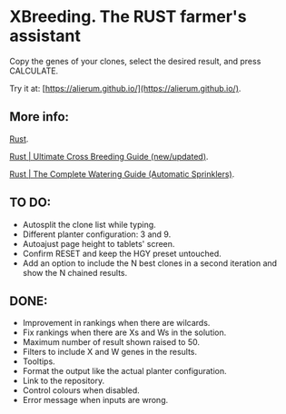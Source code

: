 XBreeding. The RUST farmer's assistant
======================================

Copy the genes of your clones, select the desired result, and press CALCULATE.

Try it at: [https://alierum.github.io/](https://alierum.github.io/).

More info:
----------
[Rust](https://rust.facepunch.com/).

[Rust | Ultimate Cross Breeding Guide (new/updated)](https://www.youtube.com/watch?v=WQ0ixceBZwA).

[Rust | The Complete Watering Guide (Automatic Sprinklers)](https://www.youtube.com/watch?v=X7oxG2A4oCM).


TO DO:
------
- Autosplit the clone list while typing.
- Different planter configuration: 3 and 9.
- Autoajust page height to tablets' screen.
- Confirm RESET and keep the HGY preset untouched.
- Add an option to include the N best clones in a second iteration and show the N chained results.

DONE:
-----
- Improvement in rankings when there are wilcards.
- Fix rankings when there are Xs and Ws in the solution.
- Maximum number of result shown raised to 50.
- Filters to include X and W genes in the results.
- Tooltips.
- Format the output like the actual planter configuration.
- Link to the repository.
- Control colours when disabled.
- Error message when inputs are wrong.

